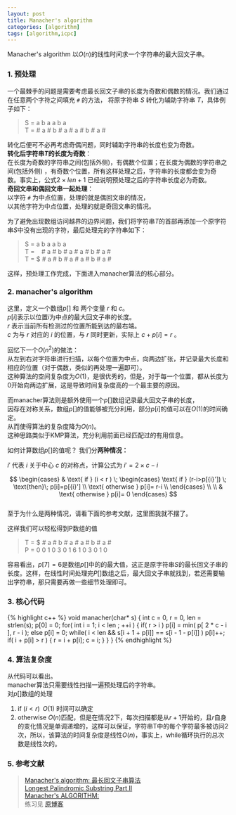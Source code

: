 ```yaml
---
layout: post
title: Manacher's algorithm
categories: [algorithm]
tags: [algorithm,icpc]
---
```


  
Manacher's algorithm 以$O(n)$的线性时间求一个字符串的最大回文子串。  

### 1. 预处理

一个最棘手的问题是需要考虑最长回文子串的长度为奇数和偶数的情况。我们通过在任意两个字符之间填充 `` # `` 的方法， 将原字符串 $S$ 转化为辅助字符串 $T$，具体例子如下：

> S = a b a a b a  
T = # a # b # a # a # b # a #  

转化后便可不必再考虑奇偶问题，同时辅助字符串的长度也变为奇数。  
**转化后字符串$T$的长度为奇数**：  
在长度为奇数的字符串之间(包括外侧)，有偶数个位置；在长度为偶数的字符串之间(包括外侧)  ，有奇数个位置，所有这样处理之后，字符串的长度都会变为奇数。事实上，公式$2 \times len + 1$ 已经说明预处理之后的字符串长度必为奇数。  
**奇回文串和偶回文串一起处理**：  
以字符 `` # `` 为中点位置，处理的就是偶回文串的情况，  
以其他字符为中点位置，处理的就是奇回文串的情况。  



为了避免出现数组访问越界的边界问题，我们将字符串$T$的首部再添加一个原字符串$S$中没有出现的字符，最后处理完的字符串如下：     

> S = a b a a b a  
T = &nbsp;&nbsp;&nbsp;# a # b # a # a # b # a #  
T = $ # a # b # a # a # b # a #  

这样，预处理工作完成，下面进入manacher算法的核心部分。                

### 2. manacher's algorithm

这里，定义一个数组$p[]$ 和 两个变量 $r$ 和 $c$。    
$p[i]$表示以位置$i$为中点的最大回文子串的长度。  
$r$ 表示当前所有检测过的位置所能到达的最右端。  
$c$ 为与 $r$ 对应的 $i$ 的位置，与 $r$ 同时更新，实际上 $c+p[i]=r$ 。  

回忆下一个$O(n^2)$的做法：  
从左到右对字符串进行扫描，以每个位置为中点，向两边扩张，并记录最大长度和相应的位置（对于偶数，类似的再处理一遍即可）。  
这种算法的空间复杂度为$O(1)$，是很优秀的，但是，对于每一个位置，都从长度为0开始向两边扩展，这是导致时间复杂度高的一个最主要的原因。  

而manacher算法则是额外使用一个$p[]$数组记录最大回文子串的长度，  
因存在对称关系，数组$p[]$的值能够被充分利用，部分$p[i]$的值可以在$O(1)$的时间确定。  
从而使得算法的复杂度降为$O(n)$。  
这种思路类似于KMP算法，充分利用前面已经匹配过的有用信息。  


如何计算数组$p[]$的值呢？ 我们分**两种情况：**  

${i}'$ 代表 $i$ 关于中心 $c$ 的对称点，计算公式为 ${i}'=2 \times c - i$

$$
\begin{cases}
 & \text{ if } (i < r ) \;
     \begin{cases}
      \text{ if } (r-i>p[{i}']) \; \text{then}\; p[i]=p[{i}'] \\ 
      \text{ otherwise } p[i]= r-i \\ 
    \end{cases} \\ \\
 & \text{ otherwise } p[i]= 0
\end{cases} 
$$  
至于为什么是两种情况，请看下面的参考文献，这里图我就不摆了。  

这样我们可以轻松得到P数组的值   
 
> T = $ # a # b # a # a # b # a #  
P = 0 0 1 0 3 0 1 6 1 0 3 0 1 0   

容易看出，$p[7] = 6$是数组$p[]$中的的最大值，这正是原字符串$S$的最长回文子串的长度。这样，在线性时间处理完$P[]$数组之后，最大回文子串就找到，若还需要输出字符串，那只需要再做一些细节处理即可。


### 3. 核心代码

{% highlight c++ %}
void manacher(char* s)
{
    int c = 0, r = 0, len = strlen(s);
    p[0] = 0;
    for( int i = 1; i < len ; ++i ) {
        if( r > i ) p[i] = min( p[ 2 * c - i ], r - i );
        else p[i] = 0;
        while( i < len && s[i + 1 + p[i]] == s[i - 1 - p[i]] ) p[i]++;
        if( i + p[i] > r ) {
            r = i + p[i];
            c = i;
        }
    }
}
{% endhighlight %}


### 4. 算法复杂度

从代码可以看出。  
$\text{manacher}$算法只需要线性扫描一遍预处理后的字符串。  
对$p[]$数组的处理  
1. $\text{ if } (i < r ) \;\;O(1)$ 时间可以确定  
2. $\text{ otherwise } O(n)$匹配，但是在情况2下，每次扫描都是从$r+1$开始的，且$r$自身的变化情况是单调递增的，这样可以保证，字符串T中的每个字符最多被访问2次，所以，该算法的时间复杂度是线性$O(n)$，事实上，$\text{while}$循环执行的总次数是线性次的。  

### 5. 参考文献

> [Manacher's algorithm: 最长回文子串算法][1]  
[Longest Palindromic Substring Part II][2]  
[Manacher's ALGORITHM: ][3]  
练习见 [原博客][4]  


  [1]: http://www.cnblogs.com/egust/p/4580299.html
  [2]: http://articles.leetcode.com/2011/11/longest-palindromic-substring-part-ii.html
  [3]: http://www.felix021.com/blog/read.php?2040
  [4]: http://www.cnblogs.com/BigBallon/p/3816890.html